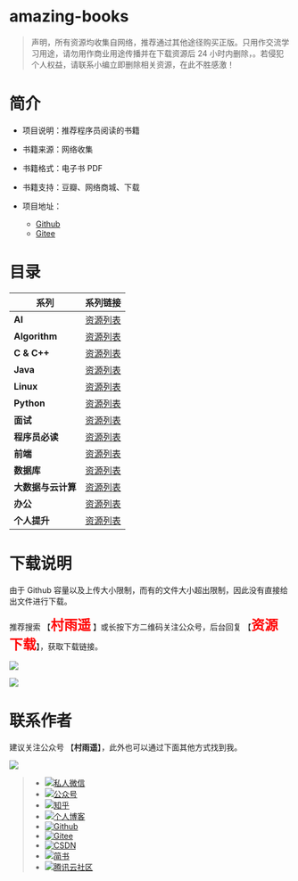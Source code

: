 # amazing-books

>   声明，所有资源均收集自网络，推荐通过其他途径购买正版。只用作交流学习用途，请勿用作商业用途传播并在下载资源后 24 小时内删除，。若侵犯个人权益，请联系小编立即删除相关资源，在此不胜感激！

# 简介

- 项目说明：推荐程序员阅读的书籍

-   书籍来源：网络收集
-   书籍格式：电子书 PDF
-   书籍支持：豆瓣、网络商城、下载
-   项目地址：
	-   [Github](https://github.com/cunyu1943/amazing-books)
	-   [Gitee](https://gitee.com/cunyu1943/amazing-books)

# 目录

| **系列**           | **系列链接**                                                 |
| ------------------ | ------------------------------------------------------------ |
| **AI**             | [资源列表](https://github.com/cunyu1943/amazing-books/blob/master/AI.md) |
| **Algorithm**      | [资源列表](https://github.com/cunyu1943/amazing-books/blob/master/Algorithm.md) |
| **C & C++**        | [资源列表](https://github.com/cunyu1943/amazing-books/blob/master/C%26C%2B%2B.md) |
| **Java**           | [资源列表](https://github.com/cunyu1943/amazing-books/blob/master/Java.md) |
| **Linux**          | [资源列表](https://github.com/cunyu1943/amazing-books/blob/master/Linux.md) |
| **Python**         | [资源列表](https://github.com/cunyu1943/amazing-books/blob/master/Python.md) |
| **面试**           | [资源列表](https://github.com/cunyu1943/amazing-books/blob/master/%E9%9D%A2%E8%AF%95.md) |
| **程序员必读**     | [资源列表](https://github.com/cunyu1943/amazing-books/blob/master/%E7%A8%8B%E5%BA%8F%E5%91%98%E5%BF%85%E8%AF%BB.md) |
| **前端**           | [资源列表](https://github.com/cunyu1943/amazing-books/blob/master/%E5%89%8D%E7%AB%AF.md) |
| **数据库**         | [资源列表](https://github.com/cunyu1943/amazing-books/blob/master/%E6%95%B0%E6%8D%AE%E5%BA%93.md) |
| **大数据与云计算** | [资源列表](https://github.com/cunyu1943/amazing-books/blob/master/%E5%A4%A7%E6%95%B0%E6%8D%AE%E4%B8%8E%E4%BA%91%E8%AE%A1%E7%AE%97.md) |
| **办公**           | [资源列表](https://github.com/cunyu1943/amazing-books/blob/master/%E5%8A%9E%E5%85%AC.md) |
| **个人提升**       | [资源列表](https://github.com/cunyu1943/amazing-books/blob/master/%E4%B8%AA%E4%BA%BA%E6%8F%90%E5%8D%87.md) |

# 下载说明

由于 Github 容量以及上传大小限制，而有的文件大小超出限制，因此没有直接给出文件进行下载。

推荐搜索 【**<font size=5 color=red>村雨遥</font>** 】或长按下方二维码关注公众号，后台回复 【**<font color=red size=5>资源下载</font>**】，获取下载链接。

![](https://user-gold-cdn.xitu.io/2020/5/24/172466bce3ae7294?w=900&h=500&f=png&s=59147)

![](https://user-gold-cdn.xitu.io/2020/5/26/1724fa3463f28d08?w=1080&h=2340&f=jpeg&s=630195)

# 联系作者

建议关注公众号 【**村雨遥**】，此外也可以通过下面其他方式找到我。

![](https://gitee.com/cunyu1943/images/raw/master/ImgsUbuntu/20200510234310.png)

> - [![私人微信](https://img.shields.io/badge/私人微信-ZL747731461-brightgreen)]()
> - [![公众号](https://img.shields.io/badge/公众号-村雨遥-brightgreen)]()
> - [![知乎](https://img.shields.io/badge/%E7%9F%A5%E4%B9%8E-%E6%9D%91%E9%9B%A8%E9%81%A5-brightgreen)](https://www.zhihu.com/people/cunyu1943)
> - [![个人博客](https://img.shields.io/badge/个人博客-https%3A%2F%2Fcunyu1943.github.io-brightgreen)](https://cunyu1943.github.io/)
> - [![Github](https://img.shields.io/badge/Github-村雨遥-brightgreen)](https://github.com/cunyu1943)
> - [![Gitee](https://img.shields.io/badge/Gitee-村雨遥-brightgreen)](https://gitee.com/cunyu1943)
> - [![CSDN](https://img.shields.io/badge/CSDN-%E6%9D%91%E9%9B%A8%E9%81%A5-brightgreen)](https://blog.csdn.net/github_39655029)
> - [![简书](https://img.shields.io/badge/%E7%AE%80%E4%B9%A6-%E6%9D%91%E9%9B%A8%E9%81%A5-brightgreen)](https://www.jianshu.com/u/9fd25635ae22)
> - [![腾讯云社区](https://img.shields.io/badge/腾讯云社区-村雨遥-brightgreen)](https://cloud.tencent.com/developer/user/6209990)